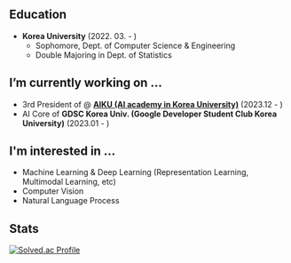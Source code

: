 ## Education
* **Korea University** (2022. 03. - )
   * Sophomore, Dept. of Computer Science & Engineering 
   * Double Majoring in Dept. of Statistics
 
## I’m currently working on ...
* 3rd President of  @ [**AIKU (AI academy in Korea University)**](https://www.youtube.com/channel/UCj4yFYkRMFDXD6IP4o3l2Ag) (2023.12 - )
* AI Core of **GDSC Korea Univ. (Google Developer Student Club Korea University)** (2023.01 - )

## I'm interested in ...
- Machine Learning & Deep Learning (Representation Learning, Multimodal Learning, etc)
- Computer Vision
- Natural Language Process

## Stats
 [![Solved.ac Profile](http://mazassumnida.wtf/api/v2/generate_badge?boj=jsh0423)](https://solved.ac/jsh0423/)

